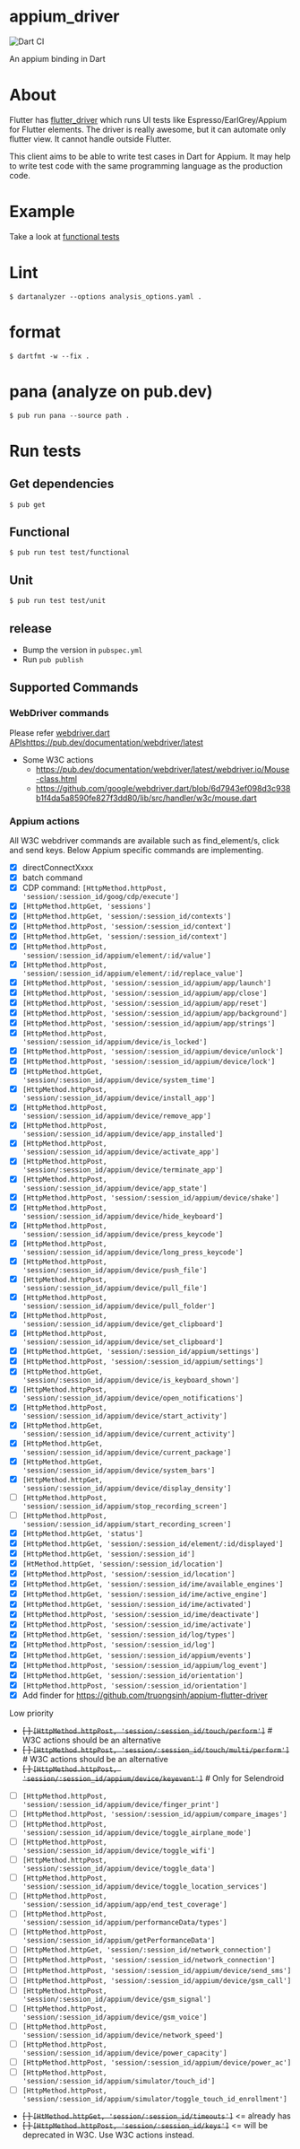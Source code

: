 # appium_driver

![Dart CI](https://github.com/KazuCocoa/appium_dart/workflows/Dart%20CI/badge.svg?branch=master)

An appium binding in Dart

# About

Flutter has [flutter_driver](https://api.flutter.dev/flutter/flutter_driver/flutter_driver-library.html) which runs UI tests like Espresso/EarlGrey/Appium for Flutter elements.
The driver is really awesome, but it can automate only flutter view. It cannot handle outside Flutter.

This client aims to be able to write test cases in Dart for Appium.
It may help to write test code with the same programming language as the production code.

# Example

Take a look at [functional tests](./test/functional)

# Lint

```
$ dartanalyzer --options analysis_options.yaml .
```

# format

```
$ dartfmt -w --fix .
```

# pana (analyze on pub.dev)

```
$ pub run pana --source path .
```

# Run tests
## Get dependencies

```
$ pub get
```

## Functional

```
$ pub run test test/functional
```

## Unit

```
$ pub run test test/unit
```

## release
- Bump the version in `pubspec.yml`
- Run `pub publish`

## Supported Commands

### WebDriver commands

Please refer [webdriver.dart APIs](/)https://pub.dev/documentation/webdriver/latest

- Some W3C actions
    - https://pub.dev/documentation/webdriver/latest/webdriver.io/Mouse-class.html
    - https://github.com/google/webdriver.dart/blob/6d7943ef098d3c938b1f4da5a8590fe827f3dd80/lib/src/handler/w3c/mouse.dart

### Appium actions

All W3C webdriver commands are available such as find_element/s, click and send keys.
Below Appium specific commands are implementing.

- [x] directConnectXxxx
- [x] batch command
- [x] CDP command: `[HttpMethod.httpPost, 'session/:session_id/goog/cdp/execute']`
- [x] `[HttpMethod.httpGet, 'sessions']`
- [x] `[HttpMethod.httpGet, 'session/:session_id/contexts']`
- [x] `[HttpMethod.httpPost, 'session/:session_id/context']`
- [x] `[HttpMethod.httpGet, 'session/:session_id/context']`
- [x] `[HttpMethod.httpPost, 'session/:session_id/appium/element/:id/value']`
- [x] `[HttpMethod.httpPost, 'session/:session_id/appium/element/:id/replace_value']`
- [x] `[HttpMethod.httpPost, 'session/:session_id/appium/app/launch']`
- [x] `[HttpMethod.httpPost, 'session/:session_id/appium/app/close']`
- [x] `[HttpMethod.httpPost, 'session/:session_id/appium/app/reset']`
- [x] `[HttpMethod.httpPost, 'session/:session_id/appium/app/background']`
- [x] `[HttpMethod.httpPost, 'session/:session_id/appium/app/strings']`
- [x] `[HttpMethod.httpPost, 'session/:session_id/appium/device/is_locked']`
- [x] `[HttpMethod.httpPost, 'session/:session_id/appium/device/unlock']`
- [x] `[HttpMethod.httpPost, 'session/:session_id/appium/device/lock']`
- [x] `[HttpMethod.httpGet, 'session/:session_id/appium/device/system_time']`
- [x] `[HttpMethod.httpPost, 'session/:session_id/appium/device/install_app']`
- [x] `[HttpMethod.httpPost, 'session/:session_id/appium/device/remove_app']`
- [x] `[HttpMethod.httpPost, 'session/:session_id/appium/device/app_installed']`
- [x] `[HttpMethod.httpPost, 'session/:session_id/appium/device/activate_app']`
- [x] `[HttpMethod.httpPost, 'session/:session_id/appium/device/terminate_app']`
- [x] `[HttpMethod.httpPost, 'session/:session_id/appium/device/app_state']`
- [x] `[HttpMethod.httpPost, 'session/:session_id/appium/device/shake']`
- [x] `[HttpMethod.httpPost, 'session/:session_id/appium/device/hide_keyboard']`
- [x] `[HttpMethod.httpPost, 'session/:session_id/appium/device/press_keycode']`
- [x] `[HttpMethod.httpPost, 'session/:session_id/appium/device/long_press_keycode']`
- [x] `[HttpMethod.httpPost, 'session/:session_id/appium/device/push_file']`
- [x] `[HttpMethod.httpPost, 'session/:session_id/appium/device/pull_file']`
- [x] `[HttpMethod.httpPost, 'session/:session_id/appium/device/pull_folder']`
- [x] `[HttpMethod.httpPost, 'session/:session_id/appium/device/get_clipboard']`
- [x] `[HttpMethod.httpPost, 'session/:session_id/appium/device/set_clipboard']`
- [x] `[HttpMethod.httpGet, 'session/:session_id/appium/settings']`
- [x] `[HttpMethod.httpPost, 'session/:session_id/appium/settings']`
- [x] `[HttpMethod.httpGet, 'session/:session_id/appium/device/is_keyboard_shown']`
- [x] `[HttpMethod.httpPost, 'session/:session_id/appium/device/open_notifications']`
- [x] `[HttpMethod.httpPost, 'session/:session_id/appium/device/start_activity']`
- [x] `[HttpMethod.httpGet, 'session/:session_id/appium/device/current_activity']`
- [x] `[HttpMethod.httpGet, 'session/:session_id/appium/device/current_package']`
- [x] `[HttpMethod.httpGet, 'session/:session_id/appium/device/system_bars']`
- [x] `[HttpMethod.httpGet, 'session/:session_id/appium/device/display_density']`
- [ ] `[HttpMethod.httpPost, 'session/:session_id/appium/stop_recording_screen']`
- [ ] `[HttpMethod.httpPost, 'session/:session_id/appium/start_recording_screen']`
- [x] `[HttpMethod.httpGet, 'status']`
- [x] `[HttpMethod.httpGet, 'session/:session_id/element/:id/displayed']`
- [x] `[HttpMethod.httpGet, 'session/:session_id']`
- [x] `[HtMethod.httpGet, 'session/:session_id/location']`
- [x] `[HttpMethod.httpPost, 'session/:session_id/location']`
- [x] `[HttpMethod.httpGet, 'session/:session_id/ime/available_engines']`
- [x] `[HttpMethod.httpGet, 'session/:session_id/ime/active_engine']`
- [x] `[HttpMethod.httpGet, 'session/:session_id/ime/activated']`
- [x] `[HttpMethod.httpPost, 'session/:session_id/ime/deactivate']`
- [x] `[HttpMethod.httpPost, 'session/:session_id/ime/activate']`
- [x] `[HttpMethod.httpGet, 'session/:session_id/log/types']`
- [x] `[HttpMethod.httpPost, 'session/:session_id/log']`
- [x] `[HttpMethod.httpGet, 'session/:session_id/appium/events']`
- [x] `[HttpMethod.httpPost, 'session/:session_id/appium/log_event']`
- [x] `[HttpMethod.httpGet, 'session/:session_id/orientation']`
- [x] `[HttpMethod.httpPost, 'session/:session_id/orientation']`
- [x] Add finder for https://github.com/truongsinh/appium-flutter-driver

Low priority

- ~~[ ] `[HttpMethod.httpPost, 'session/:session_id/touch/perform']`~~ # W3C actions should be an alternative
- ~~[ ] `[HttpMethod.httpPost, 'session/:session_id/touch/multi/perform']`~~ # W3C actions should be an alternative
- ~~[ ] `[HttpMethod.httpPost, 'session/:session_id/appium/device/keyevent']`~~ # Only for Selendroid
- [ ] `[HttpMethod.httpPost, 'session/:session_id/appium/device/finger_print']`
- [ ] `[HttpMethod.httpPost, 'session/:session_id/appium/compare_images']`
- [ ] `[HttpMethod.httpPost, 'session/:session_id/appium/device/toggle_airplane_mode']`
- [ ] `[HttpMethod.httpPost, 'session/:session_id/appium/device/toggle_wifi']`
- [ ] `[HttpMethod.httpPost, 'session/:session_id/appium/device/toggle_data']`
- [ ] `[HttpMethod.httpPost, 'session/:session_id/appium/device/toggle_location_services']`
- [ ] `[HttpMethod.httpPost, 'session/:session_id/appium/app/end_test_coverage']`
- [ ] `[HttpMethod.httpPost, 'session/:session_id/appium/performanceData/types']`
- [ ] `[HttpMethod.httpPost, 'session/:session_id/appium/getPerformanceData']`
- [ ] `[HttpMethod.httpGet, 'session/:session_id/network_connection']`
- [ ] `[HttpMethod.httpPost, 'session/:session_id/network_connection']`
- [ ] `[HttpMethod.httpPost, 'session/:session_id/appium/device/send_sms']`
- [ ] `[HttpMethod.httpPost, 'session/:session_id/appium/device/gsm_call']`
- [ ] `[HttpMethod.httpPost, 'session/:session_id/appium/device/gsm_signal']`
- [ ] `[HttpMethod.httpPost, 'session/:session_id/appium/device/gsm_voice']`
- [ ] `[HttpMethod.httpPost, 'session/:session_id/appium/device/network_speed']`
- [ ] `[HttpMethod.httpPost, 'session/:session_id/appium/device/power_capacity']`
- [ ] `[HttpMethod.httpPost, 'session/:session_id/appium/device/power_ac']`
- [ ] `[HttpMethod.httpPost, 'session/:session_id/appium/simulator/touch_id']`
- [ ] `[HttpMethod.httpPost, 'session/:session_id/appium/simulator/toggle_touch_id_enrollment']`
- ~~[ ] `[HtMethod.httpGet, 'session/:session_id/timeouts']`~~ <= already has
- ~~[ ] `[HttpMethod.httpPost, 'session/:session_id/keys']`~~ <= will be deprecated in W3C. Use W3C actions instead.

